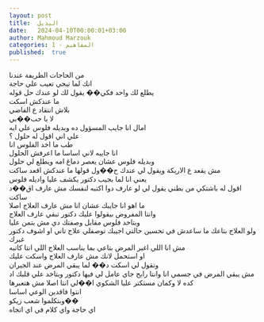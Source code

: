 ```yaml
---
layout: post
title:  البديل
date:   2024-04-10T00:00:01+03:00
author: Mahmoud Marzouk
categories: 1 - المفاهيم
published:  true
---
```

من الحاجات الظريفة عندنا\
انك لما تيجي تعيب علي حاجة\
يطلع لك واحد فكي�� يقول لك لو عندك حل قوله\
ما عندكش اسكت\
بلاش انتقاد ع الفاضي\
لا يا حب��بي\
امال انا جايب المسؤول ده وبديله فلوس علي ايه\
علي اني اقول له حلول ؟\
طب ما اخد الفلوس انا\
انا جايبه لاني اساسا ما اعرفش الحلول\
وبديله فلوس عشان يعصر دماغ امه ويطلع لي حلول\
مش يقعد ع الاريكة ويقول لي عندك ح��ول قولها ما عندكش اقعد
ساكت\
يعني انا لما بجيب دكتور يكشف عليا واديله فلوس\
اقول له باشتكي من بطني يقول لي لو عارف دوا اكتبه لنفسك مش عارف اق��د
ساكت\
ما اهو انا جايبك عشان انا مش عارف العلاج اصلا\
وانتا المفروض بيقولوا عليك دكتور تبقي عارف العلاج\
وبتاخد فلوس مقابل وصفتك دي مش بتمن عليا\
ولو العلاج بتاعك ما ساعدش في تحسين حالتي اجيبك توصفلي علاج تاني او اشوف
دكتور غيرك\
مش انا اللي اغير المرض بتاعي بما يناسب العلاج اللي انتا
كاتبه\
او استحمل لانك مش عارف العلاج واسكت عليك\
وتقول لي اسكت د�� لما يبقي المرض عند الجيران\
مش يبقي المرض في جسمي انا وانتا رايح جاي عامل لي فيها دكتور وبتاخد علي
قلبك اد كده لا وكمان مستكتر عليا الشكوي ا��لي انتا اصلا مش
هتعبرها\
انتوا فاقدين الوعي اساسا\
وبتكلموا شعب زيكو��\
اي حاجة واي كلام في اي اتجاه
